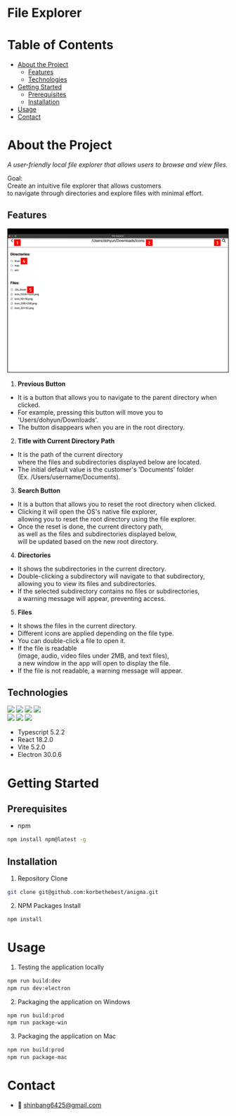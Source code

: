 # File Explorer

<!--목차-->

# Table of Contents

- [About the Project](#about-the-project)
  - [Features](#features)
  - [Technologies](#technologies)
- [Getting Started](#getting-started)
  - [Prerequisites](#prerequisites)
  - [Installation](#installation)
- [Usage](#usage)
- [Contact](#contact)

# About the Project

_A user-friendly local file explorer that allows users to browse and view files._

Goal:  
Create an intuitive file explorer that allows customers  
to navigate through directories and explore files with minimal effort.

## Features

![Application Features](./public/application_features.png)

1. **Previous Button**

- It is a button that allows you to navigate to the parent directory when clicked.
- For example, pressing this button will move you to 'Users/dohyun/Downloads'.
- The button disappears when you are in the root directory.

2. **Title with Current Directory Path**

- It is the path of the current directory  
  where the files and subdirectories displayed below are located.
- The initial default value is the customer's 'Documents' folder  
  (Ex. /Users/username/Documents).

3. **Search Button**

- It is a button that allows you to reset the root directory when clicked.
- Clicking it will open the OS's native file explorer,  
  allowing you to reset the root directory using the file explorer.
- Once the reset is done, the current directory path,  
  as well as the files and subdirectories displayed below,  
  will be updated based on the new root directory.

4. **Directories**

- It shows the subdirectories in the current directory.
- Double-clicking a subdirectory will navigate to that subdirectory, allowing you to view its files and subdirectories.
- If the selected subdirectory contains no files or subdirectories,  
  a warning message will appear, preventing access.

5. **Files**

- It shows the files in the current directory.
- Different icons are applied depending on the file type.
- You can double-click a file to open it.
- If the file is readable  
  (image, audio, video files under 2MB, and text files),  
  a new window in the app will open to display the file.
- If the file is not readable, a warning message will appear.

## Technologies

<div>
  <img src="https://img.shields.io/badge/html5-E34F26?style=for-the-badge&logo=html5&logoColor=white">
  <img src="https://img.shields.io/badge/css-1572B6?style=for-the-badge&logo=css3&logoColor=white">
  <img src="https://img.shields.io/badge/javascript-F7DF1E?style=for-the-badge&logo=javascript&logoColor=black">
  <img src="https://img.shields.io/badge/typescript-3178C6?style=for-the-badge&logo=react&logoColor=white">
</div>
<div>
  <img src="https://img.shields.io/badge/react-61DAFB?style=for-the-badge&logo=react&logoColor=black">
  <img src="https://img.shields.io/badge/vite-646CFF?style=for-the-badge&logo=react&logoColor=white">
  <img src="https://img.shields.io/badge/electron-47848F?style=for-the-badge&logo=react&logoColor=white">
</div>

- Typescript 5.2.2
- React 18.2.0
- Vite 5.2.0
- Electron 30.0.6

# Getting Started

## Prerequisites

- npm

```bash
npm install npm@latest -g
```

## Installation

1. Repository Clone

```bash
git clone git@github.com:korbethebest/anigma.git
```

2. NPM Packages Install

```bash
npm install
```

# Usage

1. Testing the application locally

```bash
npm run build:dev
npm run dev:electron
```

2. Packaging the application on Windows

```bash
npm run build:prod
npm run package-win
```

3. Packaging the application on Mac

```bash
npm run build:prod
npm run package-mac
```

# Contact

- 📧 shinbang6425@gmail.com
